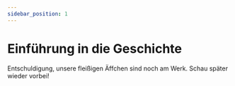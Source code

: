 ```yaml
---
sidebar_position: 1
---
```


# Einführung in die Geschichte

Entschuldigung, unsere fleißigen Äffchen sind noch am Werk. Schau später wieder vorbei!
